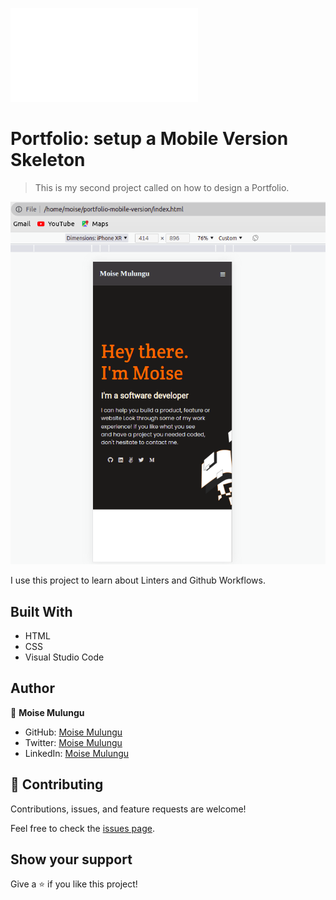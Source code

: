 ![](file:///home/moise/portfolio-mobile-version/index.html)

# Portfolio: setup a Mobile Version Skeleton

> This is my second project called on how to design a Portfolio.

![screenshot](./appScreenshot.png)

I use this project to learn about Linters and Github Workflows.

## Built With

- HTML
- CSS
- Visual Studio Code



## Author

👤 **Moise Mulungu**

- GitHub: [Moise Mulungu](https://github.com/moise-mulungu)
- Twitter: [Moise Mulungu](https://twitter.com/moise_mulungu)
- LinkedIn: [Moise Mulungu](https://www.linkedin.com/in/mo%C3%AFse-mulungu-a939831b2/)

## 🤝 Contributing

Contributions, issues, and feature requests are welcome!

Feel free to check the [issues page](https://github.com/moise-mulungu/portfolio-mobile-version/issues).

## Show your support

Give a ⭐️ if you like this project!
 
 
 
 
 
 
 
 
 
 
 
 
 
 
 


